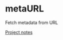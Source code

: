 # metaURL
Fetch metadata from URL

[Project notes](https://notes.nicolasdeville.com/projects/metaurl/)
